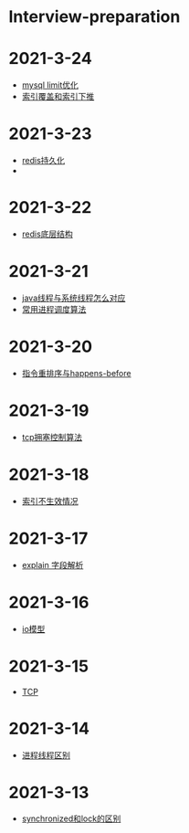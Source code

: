 # Interview-preparation
# 2021-3-24
* [mysql limit优化](https://github.com/pp7221343/Interview-preparation/blob/main/database/2021-3-24-%E4%BC%98%E5%8C%96limit.md)
* [索引覆盖和索引下推]()

# 2021-3-23
* [redis持久化](https://github.com/pp7221343/Interview-preparation/blob/main/redis/2021-3-23-redis%E6%8C%81%E4%B9%85%E5%8C%96.md)
* 
# 2021-3-22
* [redis底层结构](https://github.com/pp7221343/Interview-preparation/blob/main/redis/2021-3-22-redis%E5%BA%95%E5%B1%82%E6%95%B0%E6%8D%AE%E7%BB%93%E6%9E%84.md)

# 2021-3-21
* [java线程与系统线程怎么对应](https://github.com/pp7221343/Interview-preparation/blob/main/java%E5%9F%BA%E7%A1%80/2021-3-21-java%E7%BA%BF%E7%A8%8B%E4%B8%8E%E7%B3%BB%E7%BB%9F%E7%BA%BF%E7%A8%8B%E6%80%8E%E4%B9%88%E5%AF%B9%E5%BA%94.md)
* [常用进程调度算法](https://github.com/pp7221343/Interview-preparation/blob/main/%E6%93%8D%E4%BD%9C%E7%B3%BB%E7%BB%9F/2021-3-21-%E5%B8%B8%E7%94%A8%E8%BF%9B%E7%A8%8B%E8%B0%83%E5%BA%A6%E7%AE%97%E6%B3%95.md)
# 2021-3-20
* [指令重排序与happens-before](https://github.com/pp7221343/Interview-preparation/blob/main/java%E5%9F%BA%E7%A1%80/2021-3-20%E6%8C%87%E4%BB%A4%E9%87%8D%E6%8E%92%E5%BA%8F%E5%92%8Chappens-before.md)
# 2021-3-19
* [tcp拥塞控制算法](https://github.com/pp7221343/Interview-preparation/blob/main/%E7%BD%91%E7%BB%9C/tcp%E6%8B%A5%E5%A1%9E%E6%8E%A7%E5%88%B6.md)

# 2021-3-18
* [索引不生效情况](https://github.com/pp7221343/Interview-preparation/blob/main/database/2021-3-18mysql%E7%B4%A2%E5%BC%95%E4%B8%8D%E7%94%9F%E6%95%88%E6%83%85%E5%86%B5.md)

# 2021-3-17

* [explain 字段解析](https://github.com/pp7221343/Interview-preparation/blob/main/database/2021-3-17-explain%E8%AF%A6%E7%BB%86.md)

# 2021-3-16

* [io模型](https://github.com/pp7221343/Interview-preparation/blob/main/java%E5%9F%BA%E7%A1%80/2021-3-16io%E6%A8%A1%E5%9E%8B.md)

# 2021-3-15

* [TCP](https://github.com/pp7221343/Interview-preparation/blob/main/%E6%93%8D%E4%BD%9C%E7%B3%BB%E7%BB%9F/2021-3-15-tcp.md)

# 2021-3-14

* [进程线程区别](https://github.com/pp7221343/Interview-preparation/blob/main/%E6%93%8D%E4%BD%9C%E7%B3%BB%E7%BB%9F/2021-3-14%E8%BF%9B%E7%A8%8B%E7%BA%BF%E7%A8%8B%E5%8C%BA%E5%88%AB.md)

# 2021-3-13

* [synchronized和lock的区别](https://github.com/pp7221343/Interview-preparation/blob/main/java%E5%9F%BA%E7%A1%80/synchronized%E5%92%8Clock%E5%8C%BA%E5%88%AB.md)


